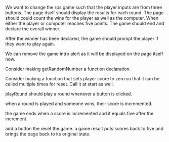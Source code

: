 We want to change the rps game such that the player inputs are from three buttons. The page itself should display the results for each round. The page should could count the wins for the player as well as the computer. When either the player or computer reaches five points. The game should end and declare the overall winner.

After the winner has been declared, the game should prompt the player if they want to play again.

We can remove the game intro alert as it will be displayed on the page itself now.

Consider making getRandomNumber a function declaration.

Consider making a function that sets player score to zero so that it can be called multiple times for reset. Call it at start as well.


playRound should play a round whenever a button is clicked. 

when a round is played and someone wins, their score is incremented.

the game ends when a score is incremented and it equals five after the increment.

add a button the reset the game. a game result puts scores back to five and brings the page back to its original state.